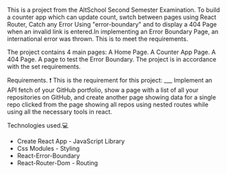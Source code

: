 This is a project from the AltSchool Second Semester Examination. To build a counter app which can update count, swtch between pages using React Router, Catch any Error Using "error-boundary" and to display a 404 Page when an invalid link is entered.In implementing an Error Boundary Page, an international error was thrown. This is to meet the requirements.

The project contains 4 main pages:
A Home Page.
A Counter App Page.
A 404 Page.
A page to test the Error Boundary.
The project is in accordance with the set requirements.


Requirements. ❗
This is the requirement for this project: ___ Implement an API fetch of your GitHub portfolio, show a page with a list of all your repositories on GitHub, and create another page showing data for a single repo clicked from the page showing all repos using nested routes while using all the necessary tools in react.

Technologies used.💻
* Create React App - JavaScript Library
* Css Modules - Styling
* React-Error-Boundary
* React-Router-Dom - Routing